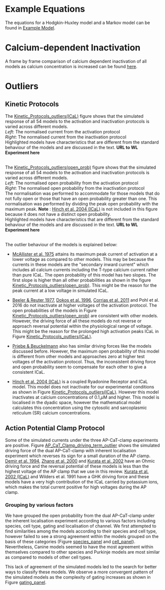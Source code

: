 # Example Equations
The equations for a Hodgkin-Huxley model and a Markov model can be found in [Example Model](https://github.com/CardiacModelling/ical-review/blob/master/Supplementary_Information/Example_Models.ipynb). 

# Calcium-dependent Inactivation

A frame by frame comparison of calcium dependent inactivation of all models as calcium concentration is increased can be found [here](https://github.com/CardiacModelling/ical-review/blob/master/Data_Analysis/calcium_sensitivity/CDI/calcium_sensitivity_animation.mp4).

# Outliers

## Kinetic Protocols

The [Kinetic_Protocols_outliers(ICaL)](https://github.com/CardiacModelling/ical-review/tree/master/Data_Analysis/Kinetic_protocols/Kinetic_Protocols_outliers(ICaL).pdf) figure shows that the simulated response of all 54 models to the activation and inactivation protocols is varied across different models. </br>
<em>Left</em>: The normalised current from the activation protocol </br>
<em>Right</em>: The normalised current from the inactivation protocol </br>
Highlighted models have characteristics that are different from the standard behaviour of the models and are discussed in the text. **URL to WL Experiment here** </br>
</br>

The [Kinetic_Protocols_outliers(open_prob)](https://github.com/CardiacModelling/ical-review/tree/master/Data_Analysis/Kinetic_protocols/Kinetic_Protocols_outliers(open_prob).pdf) figure shows that the simulated response of all 54 models to the activation and inactivation protocols is varied across different models. </br>
<em>Left</em>: The normalised open probability from the activation protocol </br>
<em>Right</em>: The normalised open probability from the inactivation protocol </br>
The normalisation was performed to accommodate for those models that do not fully open or those that have an open probability greater than one.
This normalisation was performed by dividing the peak open probability with the maximum peak.
**Note** : [Hinch et al. 2004 (ICaL)](https://models.physiomeproject.org/exposure/8e1a590fb82a2cab5284502b430c4a4f) is not included in this figure because it does not have a distinct open probability. </br>
Highlighted models have characteristics that are different from the standard behaviour of the models and are discussed in the text. **URL to WL Experiment here** </br>
</br>

The outlier behaviour of the models is explained below: </br>
- [McAllister et al. 1975](https://models.physiomeproject.org/exposure/60e23c3228a3e455699846704006a8fe) attains its maximum peak current of activation at a lower voltage as compared to other models. 
This may be because the currents in these models are the "secondary inward current" which includes all calcium currents including the T-type calcium current rather than pure ICaL. 
The open probability of this model has two slopes.
The first slope is higher than all other probabilities as shown in the figure [Kinetic_Protocols_outliers(open_prob)](https://github.com/CardiacModelling/ical-review/tree/master/Data_Analysis/Kinetic_protocols/Kinetic_Protocols_outliers(open_prob).pdf).
This might be the reason for the peak current at a low voltage in simulated ICaL. </br>

- [Beeler & Reuter 1977](https://chaste.cs.ox.ac.uk/WebLab/entities/models/1/versions/4680f3e8395da43250412aa3a16013090da62570),
[Dokos et al. 1996](https://models.physiomeproject.org/exposure/462ab10275dfc099166c8a0e4f9e1be3),
[Corrias et al. 2011](https://github.com/Chaste/cellml/blob/master/cellml/corrias_purkinje_2011.cellml) and Pohl et al. 2016 
do not inactivate at higher voltages of the activation protocol.
The open probabilities of the models in Figure [Kinetic_Protocols_outliers(open_prob)](https://github.com/CardiacModelling/ical-review/tree/master/Data_Analysis/Kinetic_protocols/Kinetic_Protocols_outliers(open_prob).pdf) are consistent with other models.
However, the driving force of all these models do not reverse or approach reversal potential within the physiological range of voltage. 
This might be the reason for the prolonged high activation peaks ICaL in Figure [Kinetic_Protocols_outliers(ICaL)](https://github.com/CardiacModelling/ical-review/tree/master/Data_Analysis/Kinetic_protocols/Kinetic_Protocols_outliers(ICaL).pdf). </br>

- [Priebe & Beuckelmann](https://scrambler.cs.ox.ac.uk/entities/models/38/versions/2a634280b8ddfa3d9b16b396af548b07858af34d) also has similar driving forces like the models discussed before. 
However, the maximum open probability of this model is different from other models and approaches zero at higher test voltages of the activation protocol.
Thus, the inconsistent driving force and open probability seem to compensate for each other to give a consistent ICaL. </br>

- [Hinch et al. 2004 (ICaL)](https://models.physiomeproject.org/exposure/8e1a590fb82a2cab5284502b430c4a4f) is a coupled Ryadonine Receptor and ICaL model.
This model does not inactivate for our experimental conditions as shown in Figure [Kinetic_Protocols_outliers(ICaL)](https://github.com/CardiacModelling/ical-review/tree/master/Data_Analysis/Kinetic_protocols/Kinetic_Protocols_outliers(ICaL).pdf).
However this model inactivates at calcium concentrations of 0.1\,$\mu$M and higher.
This model is localised in the dyadic space, however the mathematical model calculates this concentration using the cytosolic and sarcoplasmic reticulum (SR) calcium concentrations.


## Action Potential Clamp Protocol

Some of the simulated currents under the three AP-CaT-clamp experiments are positive.
Figure [AP_CaT_Clamp_driving_term_outlier](https://github.com/CardiacModelling/ical-review/blob/master/Data_Analysis/AP_CaT_Clamp/Driving_term_outlier/I_CaL_AP_CaT_Clamp_driving_Term_outlier.pdf) shows the simulated driving force of the dual AP-CaT-clamp with inherent localisation experiment which reverses its sign for a small duration of the AP clamp.
[Demir et al. 1994](https://models.physiomeproject.org/exposure/15dc665c02ca9955b8e79fbace81a9e5), 
[Zhang et al. 2000](https://models.physiomeproject.org/exposure/01f6a47881da1925315d1d89d3a8d901) and 
[Kurata et al. 2002](https://models.physiomeproject.org/exposure/47b969553fcfe6f875d4e38d1fd33986) 
have an Ohmic driving force and the reversal potential of these models is less than the highest voltage of the AP clamp that we use in this review.
[Kurata et al. 2002 (ICaL)](https://models.physiomeproject.org/exposure/47b969553fcfe6f875d4e38d1fd33986) and 
Wilders et al. 1991 have a GHK driving force and these models have a very high contribution of the ICaL carried by potassium ions, which makes the total current positive for high voltages during the AP clamp.

### Grouping by various factors
We have grouped the open probability from the dual AP-CaT-clamp under the inherent localisation experiment according to various factors including species, cell type, gating and localisation of channel.
We first attempted to find similarities among the models according to their species and cell type, however failed to see a strong agreement within the models grouped on the basis of these categories (Figure [species_panel](https://github.com/CardiacModelling/ical-review/blob/master/Data_Analysis/AP_CaT_Clamp/Open_Prob_AP_CaT_Clamp/species_panel.pdf) and [cell_panel](https://github.com/CardiacModelling/ical-review/blob/master/Data_Analysis/AP_CaT_Clamp/Open_Prob_AP_CaT_Clamp/cell_panel.pdf)).
Nevertheless, Canine models seemed to have the most agreement within themselves compared to other species and Purkinje models are most similar as compared to models of other cell types.

This lack of agreement of the simulated models led to the search for better ways to classify these models.
We observe a more convergent pattern of the simulated models as the complexity of gating increases as shown in Figure [gating_panel](https://github.com/CardiacModelling/ical-review/blob/master/Data_Analysis/AP_CaT_Clamp/Open_Prob_AP_CaT_Clamp/gating_panel.pdf).
